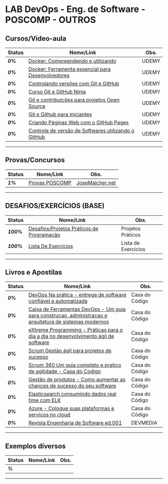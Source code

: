 # LAB DevOps - Eng. de Software - POSCOMP - OUTROS

## Cursos/Vídeo-aula

| **Status**  | **Nome/Link**  | **Obs.**  |
|---|---|---|
| **_0%_** |  [ Docker: Compreendendo e utilizando  ](https://github.com/josemalcher/udemy-Docker-Compreendendo-e-utilizando)  | UDEMY |
| **_0%_** |  [ Docker: Ferramenta essencial para Desenvolvedores ](#)  | UDEMY |
| **_0%_** |  [ Controlando versões com Git e GitHub  ](#)  | UDEMY  |
| **_0%_** |  [ Curso Git e GitHub Ninja ](#)  | UDEMY  |
| **_0%_** |  [ Git e contribuições para projetos Open Source ](#)  | UDEMY  |
| **_0%_** |  [ Git e Github para iniciantes ](#)  | UDEMY  |
| **_0%_** |  [ Criando Páginas Web com o GitHub Pages ](#)  | UDEMY  |
| **_0%_** |  [ Controle de versão de Softwares utilizando o GitHub ](#)  | UDEMY  |

------------

## Provas/Concursos
| **Status**  | **Nome/Link**  | **Obs.**  |
|---|---|---|
| **_1%_** |  [ Provas POSCOMP ](https://github.com/josemalcher/POSCOMP)  |  [JoseMalcher.net](https://josemalcher.net/concursos/poscomp-mapeamento-das-disciplinas-para-2019/)  |

------------

## DESAFIOS/EXERCÍCIOS (BASE)

| **Status**  | **Nome/Link**  | **Obs.**  |
|---|---|---|
| **_100%_** | [Desafios/Projetos Práticos de Programação](https://github.com/josemalcher/ListaDeDesafiosProgramacao)  | Projetos Práticos  |
| **_100%_** | [Lista De Exercícios](https://github.com/josemalcher/ListaDeExerciciosProgramacao)  | Lista de Exercícios  |

------------

## Livros e Apostilas

| **Status**  | **Nome/Link**  | **Obs.**  |
|---|---|---|
| **_0%_** |  [DevOps Na prática - entrega de software confiável e automatizada ](#)  | Casa do Código |
| **_0%_** |  [Caixa de Ferramentas DevOps - Um guia para construcao, administracao e arquitetura de sistemas modernos](#)  | Casa do Código |
| **_0%_** |  [eXtreme Programming - Práticas para o dia a dia no desenvolvimento ágil de software](#)  | Casa do Código |
| **_0%_** |  [Scrum Gestão ágil para projetos de sucesso](#)  | Casa do Código |
| **_0%_** |  [Scrum 360 Um guia completo e pratico de agilidade - Casa do Codigo](#)  | Casa do Código |
| **_0%_** |  [Gestão de produtos - Como aumentar as chances de sucesso do seu software](#)  | Casa do Código |
| **_0%_** |  [Elasticsearch consumindo dados real time com ELK](#)  | Casa do Código |
| **_0%_** |  [Azure - Coloque suas plataformas e servicos no cloud](#)  | Casa do Código |
| **_0%_** |  [Revista Engenharia de Software ed.001](#)  | DEVMEDIA |

------------

## Exemplos diversos

| **Status**  | **Nome/Link**  | **Obs.**  |
|---|---|---|
| **_%_** |  []()  |   |

------------